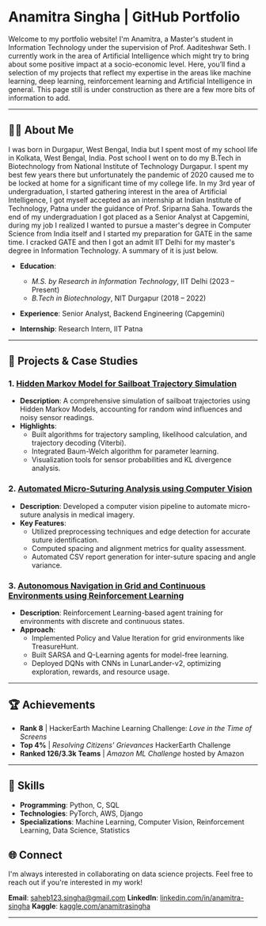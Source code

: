 # Anamitra Singha | GitHub Portfolio

Welcome to my portfolio website! I'm Anamitra, a Master's student in Information Technology under the supervision of Prof. Aaditeshwar Seth. I currently work in the area of Artificial Intelligence which might try to bring about some positive impact at a socio-economic level. Here, you’ll find a selection of my projects that reflect my expertise in the areas like machine learning, deep learning, reinforcement learning and Artificial Intelligence in general. This page still is under construction as there are a few more bits of information to add.

---

## 🧑‍🎓 About Me
I was born in Durgapur, West Bengal, India but I spent most of my school life in Kolkata, West Bengal, India. Post school I went on to do my B.Tech in Biotechnology from National Institute of Technology Durgapur. I spent my best few years there but unfortunately the pandemic of 2020 caused me to be locked at home for a significant time of my college life. In my 3rd year of undergraduation, I started gathering interest in the area of Artificial Intelligence, I got myself accepted as an internship at Indian Institute of Technology, Patna under the guidance of Prof. Sriparna Saha. Towards the end of my undergraduation I got placed as a Senior Analyst at Capgemini, during my job I realized I wanted to pursue a master's degree in Computer Science from India itself and I started my preparation for GATE in the same time. I cracked GATE and then I got an admit IIT Delhi for my master's degree in Information Technology. A summary of it is just below. 
- **Education**: 
  - *M.S. by Research in Information Technology*, IIT Delhi (2023 – Present)
  - *B.Tech in Biotechnology*, NIT Durgapur (2018 – 2022)

- **Experience**: Senior Analyst, Backend Engineering (Capgemini)
- **Internship**: Research Intern, IIT Patna

---

## 🔬 Projects & Case Studies

### 1. [Hidden Markov Model for Sailboat Trajectory Simulation](https://github.com/Indiandude123/HMM-Sailboat-Grid)
   - **Description**: A comprehensive simulation of sailboat trajectories using Hidden Markov Models, accounting for random wind influences and noisy sensor readings.
   - **Highlights**:
     - Built algorithms for trajectory sampling, likelihood calculation, and trajectory decoding (Viterbi).
     - Integrated Baum-Welch algorithm for parameter learning.
     - Visualization tools for sensor probabilities and KL divergence analysis.

### 2. [Automated Micro-Suturing Analysis using Computer Vision](https://github.com/Indiandude123/Automated-Micro-Suturing-Analysis)
   - **Description**: Developed a computer vision pipeline to automate micro-suture analysis in medical imagery.
   - **Key Features**:
     - Utilized preprocessing techniques and edge detection for accurate suture identification.
     - Computed spacing and alignment metrics for quality assessment.
     - Automated CSV report generation for inter-suture spacing and angle variance.

### 3. [Autonomous Navigation in Grid and Continuous Environments using Reinforcement Learning](https://github.com/Indiandude123/Reinforcement-Learning-Gymnasium-Environment-Implementations)
   - **Description**: Reinforcement Learning-based agent training for environments with discrete and continuous states.
   - **Approach**:
     - Implemented Policy and Value Iteration for grid environments like TreasureHunt.
     - Built SARSA and Q-Learning agents for model-free learning.
     - Deployed DQNs with CNNs in LunarLander-v2, optimizing exploration, rewards, and resource usage.

---

## 🏆 Achievements

- **Rank 8** | HackerEarth Machine Learning Challenge: *Love in the Time of Screens*
- **Top 4%** | *Resolving Citizens' Grievances* HackerEarth Challenge
- **Ranked 126/3.3k Teams** | *Amazon ML Challenge* hosted by Amazon

---

## 📂 Skills

- **Programming**: Python, C, SQL
- **Technologies**: PyTorch, AWS, Django
- **Specializations**: Machine Learning, Computer Vision, Reinforcement Learning, Data Science, Statistics

## 🌐 Connect

I'm always interested in collaborating on data science projects. Feel free to reach out if you're interested in my work!

**Email**: saheb123.singha@gmail.com
**LinkedIn**: [linkedin.com/in/anamitra-singha](https://linkedin.com/in/anamitra-singha)
**Kaggle**: [kaggle.com/anamitrasingha](https://kaggle.com/anamitrasingha)

---
